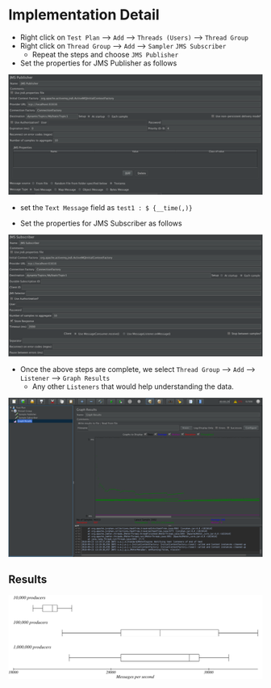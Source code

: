 # Implementation Detail

* Right click on `Test Plan` --> `Add` --> `Threads (Users)` --> `Thread Group`
* Right click on `Thread Group` --> `Add` --> `Sampler` `JMS Subscriber` 
	* Repeat the steps and choose `JMS Publisher`
* Set the properties for JMS Publisher as follows

![Publisher configuration](./publisher.png)
	
* set the `Text Message` field  as `test1 : $ {__time(,)}`

* Set the properties for JMS Subscriber as follows

![Subscriber configuration](./subcriber.png)

* Once the above steps are complete, we select `Thread Group` --> `Add` --> `Listener` --> `Graph Results`
	* Any other 	`Listeners` that would help understanding the data.

![Results.png](./17-TC5.png)
	
## Results

![](./12-boxplot-ActiveMQ.png)
